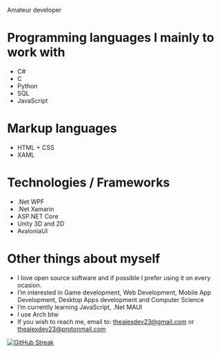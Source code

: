 Amateur developer

# Programming languages I mainly to work with
- C#
- C
- Python
- SQL
- JavaScript

# Markup languages
- HTML + CSS
- XAML

# Technologies / Frameworks
- .Net WPF
- .Net Xamarin
- ASP.NET Core
- Unity 3D and 2D
- AvaloniaUI

# Other things about myself
- I love open source software and if possible I prefer using it on every ocasion.
- I’m interested in Game development, Web Development, Mobile App Development, Desktop Apps development and Computer Science
- I’m currently learning JavaScript, .Net MAUI
- I use Arch btw
- If you wish to reach me, email to: thealexdev23@gmail.com or thealexdev23@protonmail.com

[![GitHub Streak](http://github-readme-streak-stats.herokuapp.com?user=TheAlexDev23&theme=onedark&date_format=M%20j%5B%2C%20Y%5D)](https://git.io/streak-stats)
